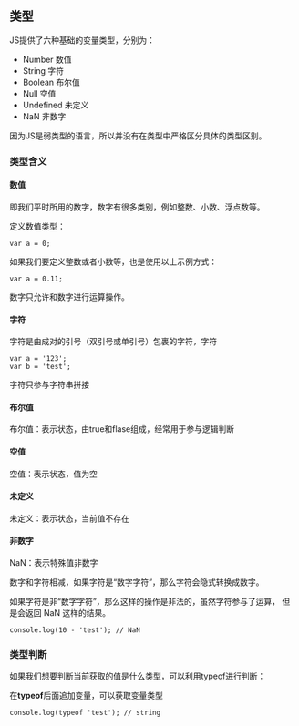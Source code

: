 ## 类型

JS提供了六种基础的变量类型，分别为：

  * Number 数值
  * String 字符
  * Boolean 布尔值
  * Null 空值
  * Undefined 未定义
  * NaN 非数字

因为JS是弱类型的语言，所以并没有在类型中严格区分具体的类型区别。

### 类型含义

#### 数值

即我们平时所用的数字，数字有很多类别，例如整数、小数、浮点数等。

定义数值类型：

```
var a = 0;
```

如果我们要定义整数或者小数等，也是使用以上示例方式：

```
var a = 0.11;
```

数字只允许和数字进行运算操作。

#### 字符

字符是由成对的引号（双引号或单引号）包裹的字符，字符

```
var a = '123';
var b = 'test';
```

字符只参与字符串拼接


#### 布尔值

布尔值：表示状态，由true和flase组成，经常用于参与逻辑判断


#### 空值

空值：表示状态，值为空

#### 未定义

未定义：表示状态，当前值不存在

#### 非数字

NaN：表示特殊值非数字

数字和字符相减，如果字符是“数字字符”，那么字符会隐式转换成数字。

如果字符是非“数字字符”，那么这样的操作是非法的，虽然字符参与了运算，
但是会返回 NaN 这样的结果。

```
console.log(10 - 'test'); // NaN
```


### 类型判断

如果我们想要判断当前获取的值是什么类型，可以利用typeof进行判断：

在**typeof**后面追加变量，可以获取变量类型

```
console.log(typeof 'test'); // string 
```

